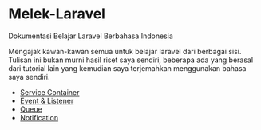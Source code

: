 # Melek-Laravel
Dokumentasi Belajar Laravel Berbahasa Indonesia

Mengajak kawan-kawan semua untuk belajar laravel dari berbagai sisi. Tulisan ini bukan murni hasil riset saya sendiri, beberapa ada yang berasal dari tutorial lain yang kemudian saya terjemahkan menggunakan bahasa saya sendiri.

- [Service Container](https://github.com/karindralinux/Melek-Laravel/tree/main/service-container)
- [Event & Listener](https://github.com/karindralinux/Melek-Laravel/tree/main/event-listener)
- [Queue](https://github.com/karindralinux/Melek-Laravel/tree/main/queue)
- [Notification](https://github.com/karindralinux/Melek-Laravel/tree/main/notification)
